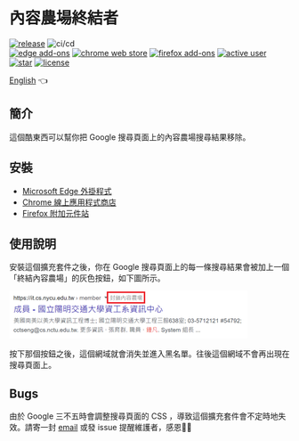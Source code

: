 # 內容農場終結者

[![release](https://img.shields.io/github/v/release/wdzeng/the-content-farm-terminator)](https://github.com/wdzeng/the-content-farm-terminator/releases/latest)
![ci/cd](https://img.shields.io/github/workflow/status/wdzeng/the-content-farm-terminator/Publish)  
[![edge add-ons](https://img.shields.io/badge/dynamic/json?logo=microsoftedge&logoColor=white&label=edge%20add-on&prefix=v&query=%24.version&url=https%3A%2F%2Fmicrosoftedge.microsoft.com%2Faddons%2Fgetproductdetailsbycrxid%2Fklphenilpobkhhddphhmkfedbedplpkj)](https://microsoftedge.microsoft.com/addons/detail/klphenilpobkhhddphhmkfedbedplpkj)
[![chrome web store](https://img.shields.io/chrome-web-store/v/chhekpgdckchblnfdelceaigmlfbakgn?logo=googlechrome&logoColor=white)](https://chrome.google.com/webstore/detail/chhekpgdckchblnfdelceaigmlfbakgn)
[![firefox add-ons](https://img.shields.io/amo/v/the-content-farm-terminator?label=firefox%20add-ons&logo=firefox&logoColor=white)](https://addons.mozilla.org/firefox/addon/the-content-farm-terminator/)
[![active user](https://img.shields.io/chrome-web-store/users/chhekpgdckchblnfdelceaigmlfbakgn?color=gold&label=active%20user) ![star](https://img.shields.io/github/stars/wdzeng/the-content-farm-terminator?color=gold)](#)
[![license](https://img.shields.io/github/license/wdzeng/the-content-farm-terminator?color=red)](https://github.com/wdzeng/the-content-farm-terminator/blob/main/LICENSE)

[English](README_en.md) 👈

## 簡介

這個酷東西可以幫你把 Google 搜尋頁面上的內容農場搜尋結果移除。

## 安裝

- [Microsoft Edge 外掛程式](https://microsoftedge.microsoft.com/addons/detail/klphenilpobkhhddphhmkfedbedplpkj)
- [Chrome 線上應用程式商店](https://chrome.google.com/webstore/detail/the-content-farm-terminat/chhekpgdckchblnfdelceaigmlfbakgn)
- [Firefox 附加元件站](https://addons.mozilla.org/firefox/addon/the-content-farm-terminator/)

## 使用說明

安裝這個擴充套件之後，你在 Google 搜尋頁面上的每一條搜尋結果會被加上一個「終結內容農場」的灰色按鈕，如下圖所示。

<img src="res/demo.png" alt="demo">

按下那個按鈕之後，這個網域就會消失並進入黑名單。往後這個網域不會再出現在搜尋頁面上。

## Bugs

由於 Google 三不五時會調整搜尋頁面的 CSS ，導致這個擴充套件會不定時地失效。請寄一封 [email](mailto:me@hyperbola.me) 或發 issue 提醒維護者，感恩🙏🙏
